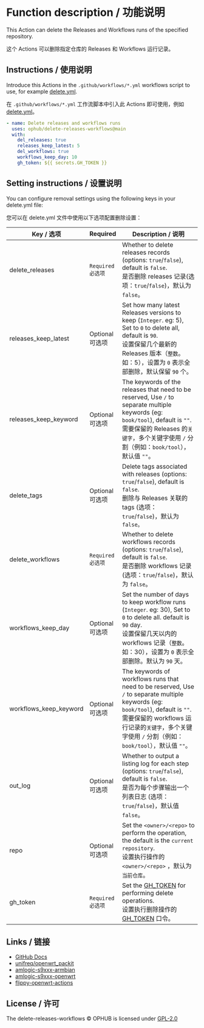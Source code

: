 # Function description / 功能说明

This Action can delete the Releases and Workflows runs of the specified repository.

这个 Actions 可以删除指定仓库的 Releases 和 Workflows 运行记录。

## Instructions / 使用说明

Introduce this Actions in the `.github/workflows/*.yml` workflows script to use, for example [delete.yml](https://github.com/ophub/amlogic-s9xxx-armbian/blob/main/.github/workflows/delete-older-releases-workflows.yml).

在 `.github/workflows/*.yml` 工作流脚本中引入此 Actions 即可使用，例如 [delete.yml](https://github.com/ophub/amlogic-s9xxx-armbian/blob/main/.github/workflows/delete-older-releases-workflows.yml)。

```yaml
- name: Delete releases and workflows runs
  uses: ophub/delete-releases-workflows@main
  with:
    del_releases: true
    releases_keep_latest: 5
    del_workflows: true
    workflows_keep_day: 10
    gh_token: ${{ secrets.GH_TOKEN }}
```

## Setting instructions / 设置说明

You can configure removal settings using the following keys in your delete.yml file:

您可以在 delete.yml 文件中使用以下选项配置删除设置：

| Key / 选项               | Required   | Description / 说明                       |
| ----------------------- | ---------- | ---------------------------------------- |
| delete_releases         | `Required`<br />`必选项` | Whether to delete releases records (options: `true`/`false`), default is `false`. <br />是否删除 releases 记录(选项：`true`/`false`)，默认为 `false`。 |
| releases_keep_latest    | Optional<br />可选项 | Set how many latest Releases versions to keep (`Integer`. eg: 5), Set to `0` to delete all, default is `90`. <br />设置保留几个最新的 Releases 版本（`整数`。如：5），设置为 `0` 表示全部删除，默认保留 `90` 个。 |
| releases_keep_keyword   | Optional<br />可选项   | The keywords of the releases that need to be reserved, Use `/` to separate multiple keywords (eg: `book/tool`), default is `""`. <br />需要保留的 Releases 的`关键字`，多个关键字使用 `/` 分割（例如：`book/tool`），默认值 `""`。 |
| delete_tags             | Optional<br />可选项   | Delete tags associated with releases (options: `true`/`false`), default is `false`. <br />删除与 Releases 关联的 tags (选项：`true`/`false`)，默认为 `false。` |
| delete_workflows        | `Required`<br />`必选项` | Whether to delete workflows records (options: `true`/`false`), default is `false`. <br />是否删除 workflows 记录(选项：`true`/`false`)，默认为 `false`。 |
| workflows_keep_day      | Optional<br />可选项 | Set the number of days to keep workflow runs (`Integer`. eg: 30), Set to `0` to delete all. default is `90` day. <br />设置保留几天以内的 workflows 记录（`整数`。如：30），设置为 `0` 表示全部删除。默认为 `90` 天。 |
| workflows_keep_keyword  | Optional<br />可选项   | The keywords of workflows runs that need to be reserved, Use `/` to separate multiple keywords (eg: `book/tool`), default is `""`. <br />需要保留的 workflows 运行记录的`关键字`，多个关键字使用 `/` 分割（例如：`book/tool`），默认值 `""`。 |
| out_log                 | Optional<br />可选项   | Whether to output a listing log for each step (options: `true`/`false`), default is `false`. <br />是否为每个步骤输出一个列表日志 (选项：`true`/`false`)，默认值 `false`。 |
| repo                    | Optional<br />可选项   | Set the `<owner>/<repo>` to perform the operation, the default is the `current repository`. <br />设置执行操作的 `<owner>/<repo>` ，默认为`当前仓库`。 |
| gh_token                | `Required`<br />`必选项` | Set the [GH_TOKEN](https://github.com/ophub/amlogic-s9xxx-armbian/tree/main/build-armbian/documents#2-set-the-privacy-variable-github_token) for performing delete operations. <br />设置执行删除操作的 [GH_TOKEN](https://github.com/ophub/amlogic-s9xxx-armbian/tree/main/build-armbian/documents#2-set-the-privacy-variable-github_token) 口令。 |

## Links / 链接

- [GitHub Docs](https://docs.github.com/en/rest/releases/releases?list-releases)
- [unifreq/openwrt_packit](https://github.com/unifreq/openwrt_packit)
- [amlogic-s9xxx-armbian](https://github.com/ophub/amlogic-s9xxx-armbian)
- [amlogic-s9xxx-openwrt](https://github.com/ophub/amlogic-s9xxx-openwrt)
- [flippy-openwrt-actions](https://github.com/ophub/flippy-openwrt-actions)

## License / 许可

The delete-releases-workflows © OPHUB is licensed under [GPL-2.0](https://github.com/ophub/delete-releases-workflows/blob/main/LICENSE)

